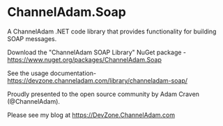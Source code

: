 # ChannelAdam.Soap
A ChannelAdam .NET code library that provides functionality for building SOAP messages.

Download the "ChannelAdam SOAP Library" NuGet package - https://www.nuget.org/packages/ChannelAdam.Soap

See the usage documentation- https://devzone.channeladam.com/library/channeladam-soap/

Proudly presented to the open source community by Adam Craven (@ChannelAdam).

Please see my blog at https://DevZone.ChannelAdam.com
